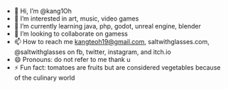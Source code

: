 - 👋 Hi, I’m @kang1Oh
- 👀 I’m interested in art, music, video games
- 🌱 I’m currently learning java, php, godot, unreal engine, blender
- 💞️ I’m looking to collaborate on gamess
- 📫 How to reach me kangteoh19@gmail.com, saltwithglasses.com, @saltwithglasses on fb, twitter, instagram, and itch.io
- 😄 Pronouns: do not refer to me thank u
- ⚡ Fun fact: tomatoes are fruits but are considered vegetables because of the culinary world

<!---
kang1Oh/kang1Oh is a ✨ special ✨ repository because its `README.md` (this file) appears on your GitHub profile.
You can click the Preview link to take a look at your changes.
--->

